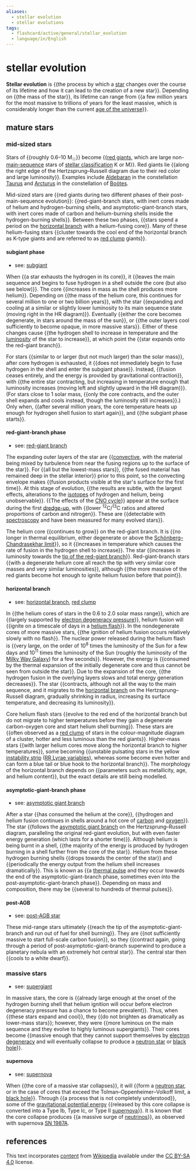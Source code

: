 ```yaml
---
aliases:
  - stellar evolution
  - stellar evolutions
tags:
  - flashcard/active/general/stellar_evolution
  - language/in/English
---
```


# stellar evolution

__Stellar evolution__ is {{the process by which a [star](star.md) changes over the course of its lifetime and how it can lead to the creation of a new star}}. Depending on {{the mass of the star}}, its lifetime can range from {{a few million years for the most massive to trillions of years for the least massive, which is considerably longer than the current [age of the universe](age%20of%20the%20universe.md)}}. <!--SR:!2025-02-25,155,308!2024-12-01,90,308!2025-02-26,147,308-->

## mature stars

### mid-sized stars

Stars of {{roughly 0.6–10 M<sub>☉</sub>}} become {{[red giants](red%20giant.md), which are large non-[main-sequence](main%20sequence.md) stars of [stellar classification](stellar%20classification.md) K or M}}. Red giants lie {{along the right edge of the Hertzsprung–Russell diagram due to their red color and large luminosity}}. Examples include [Aldebaran](aldebaran.md) in the constellation [Taurus](taurus%20(constellation).md) and [Arcturus](arcturus.md) in the constellation of [Boötes](boötes.md). <!--SR:!2025-01-26,123,268!2024-11-20,76,270!2025-03-10,164,310-->

Mid-sized stars are {{red giants during two different phases of their post-main-sequence evolution}}: {{red-giant-branch stars, with inert cores made of helium and hydrogen-burning shells, and asymptotic-giant-branch stars, with inert cores made of carbon and helium-burning shells inside the hydrogen-burning shells}}. Between these two phases, {{stars spend a period on the [horizontal branch](horizontal%20branch.md) with a helium-fusing core}}. Many of these helium-fusing stars {{cluster towards the cool end of the horizontal branch as K-type giants and are referred to as [red clump](red%20clump.md) giants}}. <!--SR:!2025-06-01,234,328!2024-11-17,77,288!2025-01-11,119,308!2025-01-12,96,248-->

#### subgiant phase

- see: [subgiant](subgiant.md)

When {{a star exhausts the hydrogen in its core}}, it {{leaves the main sequence and begins to fuse hydrogen in a shell outside the core (but also see below)}}. The core {{increases in mass as the shell produces more helium}}. Depending on {{the mass of the helium core, this continues for several million to one or two billion years}}, with the star {{expanding and cooling at a similar or slightly lower luminosity to its main sequence state (moving right in the HR diagram)}}. Eventually {{either the core becomes degenerate, in stars around the mass of the sun}}, or {{the outer layers cool sufficiently to become opaque, in more massive stars}}. Either of these changes cause {{the hydrogen shell to increase in temperature and the [luminosity](luminosity.md) of the star to increase}}, at which point the {{star expands onto the red-giant branch}}. <!--SR:!2024-12-02,91,308!2025-01-02,102,288!2024-12-25,100,288!2024-11-29,89,288!2025-01-26,122,270!2024-12-18,100,290!2025-03-02,160,310!2024-11-21,73,270!2025-01-10,122,308-->

For stars {{similar to or larger (but not much larger) than the solar mass}}, after core hydrogen is exhausted, it {{does not immediately begin to fuse hydrogen in the shell and enter the subgiant phase}}. Instead, {{fusion ceases entirely, and the energy is provided by gravitational contraction}}, with {{the entire star contracting, but increasing in temperature enough that luminosity increases (moving left and slightly upward in the HR diagram)}}. (For stars close to 1 solar mass, {{only the core contracts, and the outer shell expands and cools instead, though the luminosity still increases}}.) Only when, {{after several million years, the core temperature heats up enough for hydrogen shell fusion to start again}}, and {{the subgiant phase starts}}. <!--SR:!2025-03-02,150,308!2025-04-26,207,328!2024-12-03,91,290!2024-10-20,50,268!2024-11-05,57,248!2024-11-24,76,270!2025-02-04,129,290-->

#### red-giant-branch phase

- see: [red-giant branch](red-giant%20branch.md)

The expanding outer layers of the star are {{[convective](convection.md), with the material being mixed by turbulence from near the fusing regions up to the surface of the star}}. For {{all but the lowest-mass stars}}, {{the fused material has remained deep in the stellar interior}} prior to this point, so the convecting envelope makes {{fusion products visible at the star's surface for the first time}}. At this stage of evolution, {{the results are subtle, with the largest effects, alterations to the [isotopes](isotope.md) of hydrogen and helium, being unobservable}}. {{The effects of the [CNO cycle](CNO%20cycle.md)}} appear at the surface during the first [dredge-up](dredge-up.md), with {{lower <sup>12</sup>C/<sup>13</sup>C ratios and altered proportions of carbon and nitrogen}}. These are {{detectable with [spectroscopy](spectroscopy.md) and have been measured for many evolved stars}}. <!--SR:!2024-12-14,88,270!2025-02-27,161,328!2024-10-31,66,288!2024-12-08,93,290!2024-12-06,83,270!2025-02-25,156,310!2024-10-27,61,270!2024-12-12,87,270-->

The helium core {{continues to grow}} on the red-giant branch. It is {{no longer in thermal equilibrium, either degenerate or above the [Schönberg–Chandrasekhar limit](Schönberg–Chandrasekhar%20limit.md)}}, so it {{increases in temperature which causes the rate of fusion in the hydrogen shell to increase}}. The star {{increases in luminosity towards the [tip of the red-giant branch](tip%20of%20the%20red-giant%20branch.md)}}. Red-giant-branch stars {{with a degenerate helium core all reach the tip with very similar core masses and very similar luminosities}}, although {{the more massive of the red giants become hot enough to ignite helium fusion before that point}}. <!--SR:!2025-03-06,165,328!2025-01-27,130,290!2025-01-05,117,308!2025-01-19,127,308!2025-02-28,136,270!2025-03-01,134,268-->

#### horizontal branch

- see: [horizontal branch](horizontal%20branch.md), [red clump](red%20clump.md)

In {{the helium cores of stars in the 0.6 to 2.0 solar mass range}}, which are {{largely supported by [electron degeneracy pressure](electron%20degeneracy%20pressure.md)}}, helium fusion will {{ignite on a timescale of days in a [helium flash](helium%20flash.md)}}. In the nondegenerate cores of more massive stars, {{the ignition of helium fusion occurs relatively slowly with no flash}}. The nuclear power released during the helium flash is {{very large, on the order of 10<sup>8</sup> times the luminosity of the Sun for a few days and 10<sup>11</sup> times the luminosity of the Sun (roughly the luminosity of the [Milky Way Galaxy](Milky%20Way.md)) for a few seconds}}. However, the energy is {{consumed by the thermal expansion of the initially degenerate core and thus cannot be seen from outside the star}}. Due to the expansion of the core, {{the hydrogen fusion in the overlying layers slows and total energy generation decreases}}. The star {{contracts, although not all the way to the main sequence, and it migrates to the [horizontal branch](horizontal%20branch.md) on the Hertzsprung–Russell diagram, gradually shrinking in radius, increasing its surface temperature, and decreasing its luminosity}}. <!--SR:!2024-10-28,56,250!2024-12-28,95,268!2024-11-12,71,288!2024-10-26,68,310!2024-12-28,88,248!2024-10-30,58,268!2024-10-20,45,228!2024-10-23,51,250-->

Core helium flash stars {{evolve to the red end of the horizontal branch but do not migrate to higher temperatures before they gain a degenerate carbon-oxygen core and start helium shell burning}}. These stars are {{often observed as a [red clump](red%20clump.md) of stars in the colour-magnitude diagram of a cluster, hotter and less luminous than the red giants}}. Higher-mass stars {{with larger helium cores move along the horizontal branch to higher temperatures}}, some becoming {{unstable pulsating stars in the yellow [instability strip](instability%20strip.md) ([RR Lyrae variables](RR%20Lyrae%20variable.md)), whereas some become even hotter and can form a blue tail or blue hook to the horizontal branch}}. The morphology of the horizontal branch depends on {{parameters such as metallicity, age, and helium content}}, but the exact details are still being modelled. <!--SR:!2024-11-18,61,230!2024-12-14,81,248!2024-11-29,75,248!2024-12-12,65,228!2024-12-24,97,288-->

#### asymptotic-giant-branch phase

- see: [asymptotic giant branch](asymptotic%20giant%20phase.md)

After a star {{has consumed the helium at the core}}, {{hydrogen and helium fusion continues in shells around a hot core of [carbon](carbon.md) and [oxygen](oxygen.md)}}. The star {{follows the [asymptotic giant branch](asymptotic%20giant%20branch.md) on the Hertzsprung–Russell diagram, paralleling the original red-giant evolution, but with even faster energy generation (which lasts for a shorter time)}}. Although helium is being burnt in a shell, {{the majority of the energy is produced by hydrogen burning in a shell further from the core of the star}}. Helium from these hydrogen burning shells {{drops towards the center of the star}} and {{periodically the energy output from the helium shell increases dramatically}}. This is known as {{a [thermal pulse](asymptotic%20giant%20branch.md#AGB%20stage) and they occur towards the end of the asymptotic-giant-branch phase, sometimes even into the post-asymptotic-giant-branch phase}}. Depending on mass and composition, there may be {{several to hundreds of thermal pulses}}. <!--SR:!2024-12-29,111,308!2024-11-21,80,288!2025-02-10,125,268!2024-11-29,86,290!2025-02-15,146,308!2024-12-30,102,288!2024-12-04,92,288!2024-12-04,79,268-->

#### post-AGB

- see: [post-AGB star](post-AGB%20star.md)

These mid-range stars ultimately {{reach the tip of the asymptotic-giant-branch and run out of fuel for shell burning}}. They are {{not sufficiently massive to start full-scale carbon fusion}}, so they {{contract again, going through a period of post-asymptotic-giant-branch superwind to produce a planetary nebula with an extremely hot central star}}. The central star then {{cools to a white dwarf}}. <!--SR:!2025-04-20,184,288!2025-02-23,138,290!2025-01-11,95,250!2025-04-12,195,328-->

### massive stars

- see: [supergiant](supergiant.md)

In massive stars, the core is {{already large enough at the onset of the hydrogen burning shell that helium ignition will occur before electron degeneracy pressure has a chance to become prevalent}}. Thus, when {{these stars expand and cool}}, they {{do not brighten as dramatically as lower-mass stars}}; however, they were {{more luminous on the main sequence and they evolve to highly luminous supergiants}}. Their cores become {{massive enough that they cannot support themselves by [electron degeneracy](electron%20degeneracy%20pressure.md) and will eventually collapse to produce a [neutron star](neutron%20star.md) or [black hole](black%20hole.md)}}. <!--SR:!2025-03-17,174,328!2025-04-08,192,328!2025-03-08,160,288!2024-11-04,62,268!2025-01-30,112,250-->

#### supernova

- see: [supernova](supernova.md)

When {{the core of a massive star collapses}}, it will {{form a [neutron star](neutron%20star.md), or in the case of cores that exceed the Tolman–Oppenheimer–Volkoff limit, a [black hole](black%20hole.md)}}. Through {{a process that is not completely understood}}, some of the [gravitational potential energy](gravitational%20energy.md) {{released by this core collapse is converted into a Type Ib, Type Ic, or Type II [supernova](supernova.md)}}. It is known that the core collapse produces {{a massive surge of [neutrinos](neutrino.md)}}, as observed with supernova [SN 1987A](SN%201987A.md). <!--SR:!2025-01-15,123,308!2025-04-26,191,310!2025-05-14,218,328!2024-12-10,96,288!2025-04-22,196,310-->

## references

This text incorporates [content](https://en.wikipedia.org/wiki/stellar_evolution) from [Wikipedia](Wikipedia.md) available under the [CC BY-SA 4.0](https://creativecommons.org/licenses/by-sa/4.0/) license.
